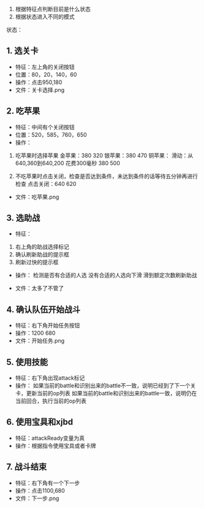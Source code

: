 1. 根据特征点判断目前是什么状态
2. 根据状态进入不同的模式


状态：
## 1. 选关卡
 - 特征：左上角的关闭按钮
 - 位置：80，20，140，60
 - 操作：点击950,180
 - 文件：关卡选择.png

## 2. 吃苹果
 - 特征：中间有个关闭按钮
 - 位置：520，585，760，650
 - 操作：
1. 吃苹果时选择苹果
金苹果：380 320
银苹果：380 470
铜苹果：
滑动：从640,360到640,200 花费300毫秒
380 500

2. 不吃苹果时点击关闭，检查是否达到条件，未达到条件的话等待五分钟再进行检查
点击关闭：640 620

 - 文件：吃苹果.png

## 3. 选助战
 - 特征：
1. 右上角的助战选择标记
2. 确认刷新助战的提示框
3. 刷新过快的提示框

 - 操作：
检测是否有合适的人选
没有合适的人选向下滑
滑到额定次数刷新助战

 - 文件：太多了不管了

 ## 4. 确认队伍开始战斗
  - 特征：右下角开始任务按钮
  - 操作：1200 680
  - 文件：开始任务.png

## 5. 使用技能
 - 特征：右下角出现attack标记
 - 操作：
 如果当前的battle和识别出来的battle不一致，说明已经到了下一个关卡，更新当前的op列表
 如果当前的battle和识别出来的battle一致，说明仍在当前回合，执行当前的op列表

## 6. 使用宝具和xjbd
 - 特征：attackReady变量为真
 - 操作：根据指令使用宝具或者卡牌

## 7. 战斗结束
 - 特征：右下角有一个下一步
 - 操作：点击1100,680
 - 文件：下一步.png